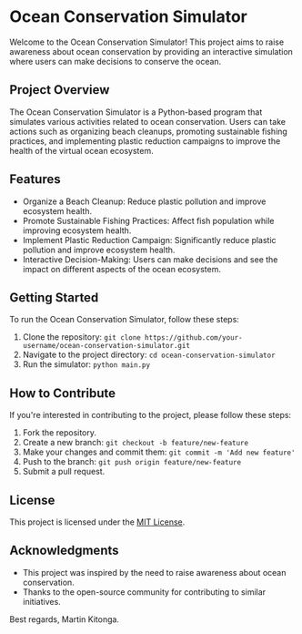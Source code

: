 # Ocean Conservation Simulator

Welcome to the Ocean Conservation Simulator! This project aims to raise awareness about ocean conservation by providing an interactive simulation where users can make decisions to conserve the ocean.

## Project Overview

The Ocean Conservation Simulator is a Python-based program that simulates various activities related to ocean conservation. Users can take actions such as organizing beach cleanups, promoting sustainable fishing practices, and implementing plastic reduction campaigns to improve the health of the virtual ocean ecosystem.

## Features

- Organize a Beach Cleanup: Reduce plastic pollution and improve ecosystem health.
- Promote Sustainable Fishing Practices: Affect fish population while improving ecosystem health.
- Implement Plastic Reduction Campaign: Significantly reduce plastic pollution and improve ecosystem health.
- Interactive Decision-Making: Users can make decisions and see the impact on different aspects of the ocean ecosystem.

## Getting Started

To run the Ocean Conservation Simulator, follow these steps:

1. Clone the repository: `git clone https://github.com/your-username/ocean-conservation-simulator.git`
2. Navigate to the project directory: `cd ocean-conservation-simulator`
3. Run the simulator: `python main.py`

## How to Contribute

If you're interested in contributing to the project, please follow these steps:

1. Fork the repository.
2. Create a new branch: `git checkout -b feature/new-feature`
3. Make your changes and commit them: `git commit -m 'Add new feature'`
4. Push to the branch: `git push origin feature/new-feature`
5. Submit a pull request.

## License

This project is licensed under the [MIT License](LICENSE).

## Acknowledgments

- This project was inspired by the need to raise awareness about ocean conservation.
- Thanks to the open-source community for contributing to similar initiatives.

Best regards,
Martin Kitonga.
